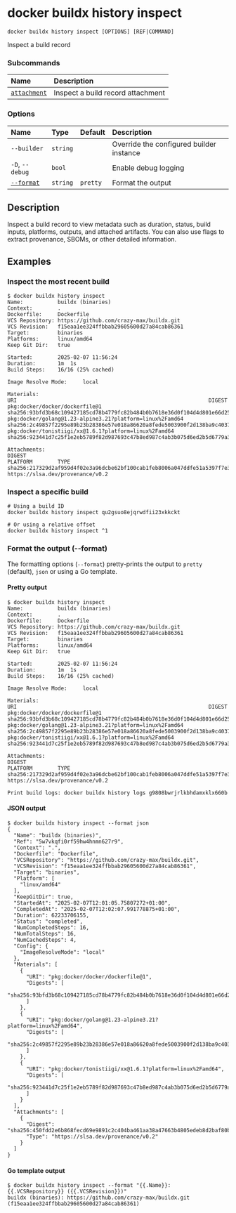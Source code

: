 # docker buildx history inspect

```text
docker buildx history inspect [OPTIONS] [REF|COMMAND]
```

<!---MARKER_GEN_START-->
Inspect a build record

### Subcommands

| Name                                                 | Description                       |
|:-----------------------------------------------------|:----------------------------------|
| [`attachment`](buildx_history_inspect_attachment.md) | Inspect a build record attachment |


### Options

| Name                  | Type     | Default  | Description                              |
|:----------------------|:---------|:---------|:-----------------------------------------|
| `--builder`           | `string` |          | Override the configured builder instance |
| `-D`, `--debug`       | `bool`   |          | Enable debug logging                     |
| [`--format`](#format) | `string` | `pretty` | Format the output                        |


<!---MARKER_GEN_END-->

## Description

Inspect a build record to view metadata such as duration, status, build inputs,
platforms, outputs, and attached artifacts. You can also use flags to extract
provenance, SBOMs, or other detailed information.

## Examples

### Inspect the most recent build

```console
$ docker buildx history inspect
Name:           buildx (binaries)
Context:        .
Dockerfile:     Dockerfile
VCS Repository: https://github.com/crazy-max/buildx.git
VCS Revision:   f15eaa1ee324ffbbab29605600d27a84cab86361
Target:         binaries
Platforms:      linux/amd64
Keep Git Dir:   true

Started:        2025-02-07 11:56:24
Duration:       1m  1s
Build Steps:    16/16 (25% cached)

Image Resolve Mode:     local

Materials:
URI                                                             DIGEST
pkg:docker/docker/dockerfile@1                                  sha256:93bfd3b68c109427185cd78b4779fc82b484b0b7618e36d0f104d4d801e66d25
pkg:docker/golang@1.23-alpine3.21?platform=linux%2Famd64        sha256:2c49857f2295e89b23b28386e57e018a86620a8fede5003900f2d138ba9c4037
pkg:docker/tonistiigi/xx@1.6.1?platform=linux%2Famd64           sha256:923441d7c25f1e2eb5789f82d987693c47b8ed987c4ab3b075d6ed2b5d6779a3

Attachments:
DIGEST                                                                  PLATFORM        TYPE
sha256:217329d2af959d4f02e3a96dcbe62bf100cab1feb8006a047ddfe51a5397f7e3                 https://slsa.dev/provenance/v0.2
```

### Inspect a specific build

```console
# Using a build ID
docker buildx history inspect qu2gsuo8ejqrwdfii23xkkckt

# Or using a relative offset
docker buildx history inspect ^1
```

### <a name="format"></a> Format the output (--format)

The formatting options (`--format`) pretty-prints the output to `pretty` (default),
`json` or using a Go template.

#### Pretty output

```console
$ docker buildx history inspect
Name:           buildx (binaries)
Context:        .
Dockerfile:     Dockerfile
VCS Repository: https://github.com/crazy-max/buildx.git
VCS Revision:   f15eaa1ee324ffbbab29605600d27a84cab86361
Target:         binaries
Platforms:      linux/amd64
Keep Git Dir:   true

Started:        2025-02-07 11:56:24
Duration:       1m  1s
Build Steps:    16/16 (25% cached)

Image Resolve Mode:     local

Materials:
URI                                                             DIGEST
pkg:docker/docker/dockerfile@1                                  sha256:93bfd3b68c109427185cd78b4779fc82b484b0b7618e36d0f104d4d801e66d25
pkg:docker/golang@1.23-alpine3.21?platform=linux%2Famd64        sha256:2c49857f2295e89b23b28386e57e018a86620a8fede5003900f2d138ba9c4037
pkg:docker/tonistiigi/xx@1.6.1?platform=linux%2Famd64           sha256:923441d7c25f1e2eb5789f82d987693c47b8ed987c4ab3b075d6ed2b5d6779a3

Attachments:
DIGEST                                                                  PLATFORM        TYPE
sha256:217329d2af959d4f02e3a96dcbe62bf100cab1feb8006a047ddfe51a5397f7e3                 https://slsa.dev/provenance/v0.2

Print build logs: docker buildx history logs g9808bwrjrlkbhdamxklx660b
```

#### JSON output

```console
$ docker buildx history inspect --format json
{
  "Name": "buildx (binaries)",
  "Ref": "5w7vkqfi0rf59hw4hnmn627r9",
  "Context": ".",
  "Dockerfile": "Dockerfile",
  "VCSRepository": "https://github.com/crazy-max/buildx.git",
  "VCSRevision": "f15eaa1ee324ffbbab29605600d27a84cab86361",
  "Target": "binaries",
  "Platform": [
    "linux/amd64"
  ],
  "KeepGitDir": true,
  "StartedAt": "2025-02-07T12:01:05.75807272+01:00",
  "CompletedAt": "2025-02-07T12:02:07.991778875+01:00",
  "Duration": 62233706155,
  "Status": "completed",
  "NumCompletedSteps": 16,
  "NumTotalSteps": 16,
  "NumCachedSteps": 4,
  "Config": {
    "ImageResolveMode": "local"
  },
  "Materials": [
    {
      "URI": "pkg:docker/docker/dockerfile@1",
      "Digests": [
        "sha256:93bfd3b68c109427185cd78b4779fc82b484b0b7618e36d0f104d4d801e66d25"
      ]
    },
    {
      "URI": "pkg:docker/golang@1.23-alpine3.21?platform=linux%2Famd64",
      "Digests": [
        "sha256:2c49857f2295e89b23b28386e57e018a86620a8fede5003900f2d138ba9c4037"
      ]
    },
    {
      "URI": "pkg:docker/tonistiigi/xx@1.6.1?platform=linux%2Famd64",
      "Digests": [
        "sha256:923441d7c25f1e2eb5789f82d987693c47b8ed987c4ab3b075d6ed2b5d6779a3"
      ]
    }
  ],
  "Attachments": [
    {
      "Digest": "sha256:450fdd2e6b868fecd69e9891c2c404ba461aa38a47663b4805edeb8d2baf80b1",
      "Type": "https://slsa.dev/provenance/v0.2"
    }
  ]
}
```

#### Go template output

```console
$ docker buildx history inspect --format "{{.Name}}: {{.VCSRepository}} ({{.VCSRevision}})"
buildx (binaries): https://github.com/crazy-max/buildx.git (f15eaa1ee324ffbbab29605600d27a84cab86361)
```
